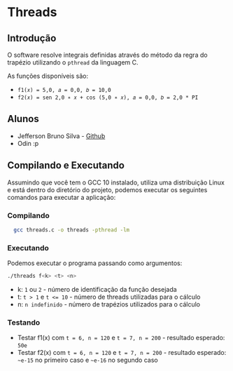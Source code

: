 # Threads

## Introdução

O software resolve integrais definidas através do método da regra do trapézio utilizando o `pthread` da linguagem C.

As funções disponíveis são:

- `f1(𝑥) = 5,0, 𝑎 = 0,0, 𝑏 = 10,0`
- `f2(𝑥) = sen 2,0 ∗ 𝑥 + cos (5,0 ∗ 𝑥), 𝑎 = 0,0, 𝑏 = 2,0 * PI`

## Alunos

- Jefferson Bruno Silva - [Github](https://github.com/imns1ght)
- Odin :p

## Compilando e Executando

Assumindo que você tem o GCC 10 instalado, utiliza uma distribuição Linux e está dentro do diretório do projeto, podemos executar os
seguintes comandos para executar a aplicação:

### Compilando

```bash
  gcc threads.c -o threads -pthread -lm
```

### Executando

Podemos executar o programa passando como argumentos:

```bash
./threads f<k> <t> <n>
```

- k: `1` ou `2` - número de identificação da função desejada
- t: `t > 1` e `t <= 10` - número de threads utilizadas para o cálculo
- n: `n indefinido` - número de trapézios utilizados para o cálculo

### Testando

- Testar f1(x) com `t = 6, n = 120` e `t = 7, n = 200` - resultado esperado: `50e`
- Testar f2(x) com `t = 6, n = 120` e `t = 7, n = 200` - resultado esperado: `~e-15` no primeiro caso e `~e-16` no segundo caso
